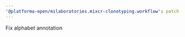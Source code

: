 ```yaml
---
'@platforma-open/milaboratories.mixcr-clonotyping.workflow': patch
---
```


Fix alphabet annotation
